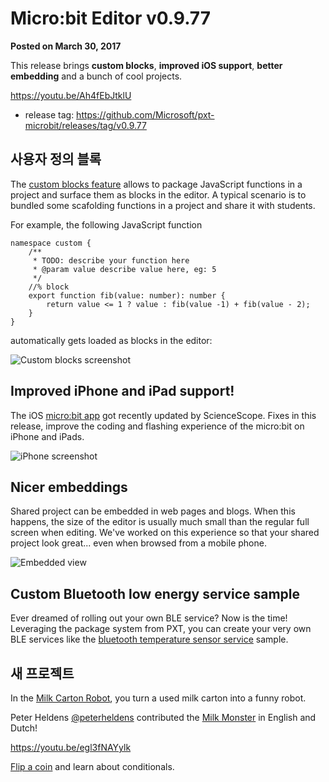 # Micro:bit Editor v0.9.77

**Posted on March 30, 2017**

This release brings **custom blocks**, **improved iOS support**, **better embedding** and a bunch of cool projects.

https://youtu.be/Ah4fEbJtklU

* release tag: https://github.com/Microsoft/pxt-microbit/releases/tag/v0.9.77

## 사용자 정의 블록

The [custom blocks feature](https://microbit.makecode.com/blocks/custom) allows to package JavaScript functions in a project and surface them as blocks in the editor. A typical scenario is to bundled some scafolding functions in a project and share it with students.

For example, the following JavaScript function

```typescript-ignore
namespace custom {
    /**
     * TODO: describe your function here
     * @param value describe value here, eg: 5
     */    
    //% block
    export function fib(value: number): number {
        return value <= 1 ? value : fib(value -1) + fib(value - 2);
    }
}
```

automatically gets loaded as blocks in the editor:

![Custom blocks screenshot](/static/blog/microbit/v0.9.77/customblocks.png)

## Improved iPhone and iPad support!

The iOS [micro:bit app](https://itunes.apple.com/us/app/micro-bit/id1092687276) got recently updated by ScienceScope. Fixes in this release, improve the coding and flashing experience of the micro:bit on iPhone and iPads.

![iPhone screenshot](/static/blog/microbit/v0.9.77/iphone.png)

## Nicer embeddings

Shared project can be embedded in web pages and blogs. When this happens, the size of the editor is usually much small than the regular full screen when editing. We've worked on this experience so that your shared project look great... even when browsed from a mobile phone.

![Embedded view](/static/blog/microbit/v0.9.77/oembed.png)

## Custom Bluetooth low energy service sample

Ever dreamed of rolling out your own BLE service? Now is the time! Leveraging the package system from PXT, you can create your very own BLE services like the [bluetooth temperature sensor service](https://github.com/Microsoft/pxt-bluetooth-temperature-sensor) sample.

## 새 프로젝트

In the [Milk Carton Robot](https://makecode.microbit.org/projects/milk-carton-robot), you turn a used milk carton into a funny robot.

Peter Heldens [@peterheldens](https://twitter.com/peterheldens) contributed the [Milk Monster](https://makecode.microbit.org/projects/milky-monster) in English and Dutch!

https://youtu.be/egl3fNAYylk

[Flip a coin](https://makecode.microbit.org/projects/coin-flipper) and learn about conditionals.